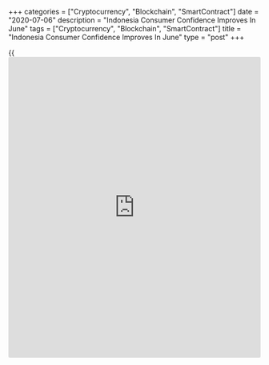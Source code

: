+++
categories = ["Cryptocurrency", "Blockchain", "SmartContract"]
date = "2020-07-06"
description = "Indonesia Consumer Confidence Improves In June"
tags = ["Cryptocurrency", "Blockchain", "SmartContract"]
title = "Indonesia Consumer Confidence Improves In June"
type = "post"
+++

{{<iframe id="large-banner" src="https://www.bounty.group/#slide=9.0" width="100%" height="600" scrolling="no" style="border: 0px solid rgb(216, 221, 230); border-radius: 3px;">}}

Indonesia's households were less pessimistic in June, thanks to stronger
expectations on the future economic situation, as the restrictions
imposed to prevent the spread of the [coronavirus][1], or Covid-19, were
eased, survey results from the Bank Indonesia showed on Monday.

The consumer confidence index rose to 83.8 in June from 77.8 in May.
Sentiment improved among all categories of respondents, the bank said.

Bank Indonesia attributed the latest improvement in consumer confidence
mainly to stronger expectations for the economic conditions in the next
6 months, which were in line with forecasts for the easing of the
COVID-19 pandemic in the country.

Expectations for growth in [business][2] activity in the next 6 months
increased. However, households' view on the current economic situation
remained low and weak.

For comments and feedback [contact](https://www.playgroundfx.com/contact/): editorial@rtt[news](https://www.letsplayfx.com/blog/forex-news-website/).com

[Economic News][3]

 **What parts of the world are seeing the best (and worst) economic
performances lately? Click[here][4] to check out our [Econ Scorecard][4]
and find out! See up-to-the-moment [ranking](https://www.playgroundfx.com/blog/crypto-exchange-ranking/)s for the best and worst
performers in [GDP][5], [unemployment rate][6], [inflation][7] and much
more.**

   1. www.rtt[news](https://www.letsplayfx.com/blog/forex-news-website/).com/list/coronavirus.aspx
   2. www.rtt[news](https://www.letsplayfx.com/blog/forex-news-website/).com/Content/Business.aspx
   3. www.rtt[news](https://www.letsplayfx.com/blog/forex-news-website/).com/Content/EconomicNews.aspx
   4. www.rtt[news](https://www.letsplayfx.com/blog/forex-news-website/).com/economic-scorecard/world-rank/retail-sales/highest-performance.aspx
   5. www.rtt[news](https://www.letsplayfx.com/blog/forex-news-website/).com/economic-scorecard/world-rank/GDP/highest-performance.aspx
   6. www.rtt[news](https://www.letsplayfx.com/blog/forex-news-website/).com/economic-scorecard/world-rank/unemployment-rate/lowest-performance.aspx
   7. www.rtt[news](https://www.letsplayfx.com/blog/forex-news-website/).com/economic-scorecard/world-rank/CPI/highest-performance.aspx